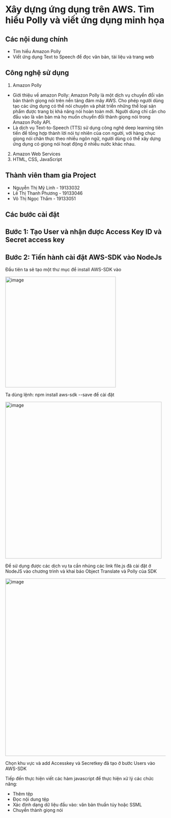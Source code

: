 # Xây dựng ứng dụng trên AWS. Tìm hiểu Polly và viết ứng dụng minh họa

## Các nội dung chính
- Tìm hiểu Amazon Polly
- Viết ứng dụng Text to Speech để đọc văn bản, tài liệu và trang web
## Công nghệ sử dụng 
1. Amazon Polly

- Giới thiệu về amazon Polly: Amazon Polly là một dịch vụ chuyển đổi văn bản thành giọng nói trên nền tảng đám mây AWS. Cho phép người dùng tạo các ứng dụng có thể nói chuyện và phát triển những thể loại sản phẩm được trang bị khả năng nói hoàn toàn mới. Người dùng chỉ cần cho đầu vào là văn bản mà họ muốn chuyển đổi thành giọng nói trong Amazon Polly API.
- Là dịch vụ Text-to-Speech (TTS) sử dụng công nghệ deep learning tiên tiến để tổng hợp thành lời nói tự nhiên của con người, với hàng chục giọng nói chân thực theo nhiều ngôn ngữ, người dùng có thể xây dựng ứng dụng có giọng nói hoạt động ở nhiều nước khác nhau.
2. Amazon Web Services
3. HTML, CSS, JavaScript

## Thành viên tham gia Project
- Nguyễn Thị Mỹ Linh - 19133032
- Lê Thị Thanh Phương - 19133046
- Võ Thị Ngọc Thắm - 19133051

## Các bước cài đặt
## Bước 1: Tạo User và nhận được Access Key ID và Secret access key

## Bước 2: Tiến hành cài đặt AWS-SDK vào NodeJs
Đầu tiên ta sẽ tạo một thư mục để install AWS-SDK vào

<img width="347" alt="image" src="https://user-images.githubusercontent.com/94701171/169646129-54371789-0ef4-4d0b-b413-3df7c8314507.png">

Ta dùng lệnh: npm install aws-sdk --save để cài đặt

<img width="491" alt="image" src="https://user-images.githubusercontent.com/94701171/169646176-19784e6c-3b8e-4535-a85d-000595d49ef5.png">

Để sử dụng được các dịch vụ ta cần nhúng các link file.js đã cài đặt ở NodeJS vào chương trình và khai báo Object Translate và Polly của SDK

<img width="556" alt="image" src="https://user-images.githubusercontent.com/94701171/169646242-bae740df-9180-4743-a1a4-38ff482ce706.png">

Chọn khu vực và add Accesskey và Secretkey đã tạo ở bước Users vào AWS-SDK

Tiếp đến thực hiện viết các hàm javascript để thực hiện xử lý các chức năng:
- Thêm tệp
- Đọc nội dung tệp
- Xác định dạng dữ liệu đầu vào: văn bản thuần túy hoặc SSML
- Chuyển thành giọng nói




